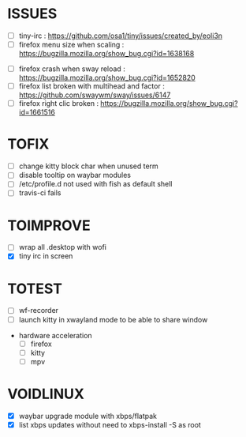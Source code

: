 # ISSUES
* [ ] tiny-irc : https://github.com/osa1/tiny/issues/created_by/eoli3n
* [ ] firefox menu size when scaling : https://bugzilla.mozilla.org/show_bug.cgi?id=1638168
- [ ] firefox crash when sway reload : https://bugzilla.mozilla.org/show_bug.cgi?id=1652820
- [ ] firefox list broken with multihead and factor : https://github.com/swaywm/sway/issues/6147
- [ ] firefox right clic broken : https://bugzilla.mozilla.org/show_bug.cgi?id=1661516

# TOFIX
- [ ] change kitty block char when unused term
- [ ] disable tooltip on waybar modules
- [ ] /etc/profile.d not used with fish as default shell
- [ ] travis-ci fails

# TOIMPROVE
- [ ] wrap all .desktop with wofi
- [x] tiny irc in screen

# TOTEST
- [ ] wf-recorder
- [ ] launch kitty in xwayland mode to be able to share window 
- hardware acceleration
  - [ ] firefox
  - [ ] kitty
  - [ ] mpv

# VOIDLINUX
- [x] waybar upgrade module with xbps/flatpak
- [x] list xbps updates without need to xbps-install -S as root
